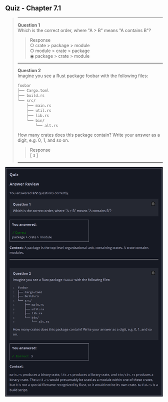 ## Quiz - Chapter 7.1 ##

> ---
> **Question 1**<br>
> Which is the correct order, where "A > B" means "A contains 
> B"?
>
> > Response<br>
> > ○ crate > package > module<br>
> > ○ module > crate > package<br>
> > ◉ package > crate > module<br>
> > 
> ---
>
> **Question 2**<br>
> Imagine you see a Rust package foobar with the following 
> files:
>
> ```
> foobar
> ├── Cargo.toml
> ├── build.rs
> └── src/
>     ├── main.rs
>     ├── util.rs
>     ├── lib.rs
>     └── bin/
>         └── alt.rs
> ```
> 
> How many crates does this package contain? Write your
> answer as a digit, e.g. 0, 1, and so on.
>
> > Response<br>
> > [ ```3``` ]
> > 
> ---
> 

![image](../additional-files/images/quiz_0701.png)
